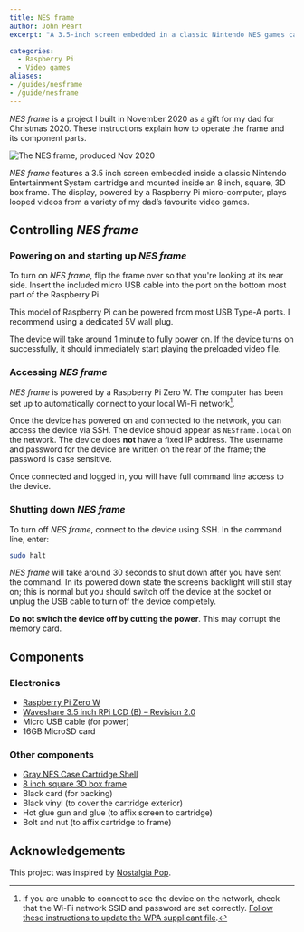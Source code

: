 ```yaml
---
title: NES frame
author: John Peart
excerpt: "A 3.5-inch screen embedded in a classic Nintendo NES games cartridge, powered by Raspberry Pi and mounted in a 3D box frame."

categories:
  - Raspberry Pi
  - Video games
aliases:
- /guides/nesframe
- /guide/nesframe
---
```


*NES frame* is a project I built in November 2020 as a gift for my dad for Christmas 2020. These instructions explain how to operate the frame and its component parts.

![The NES frame, produced Nov 2020](/images/guides/nesframe/NESframe.jpg)

*NES frame* features a 3.5 inch screen embedded inside a classic Nintendo Entertainment System cartridge and mounted inside an 8 inch, square, 3D box frame. The display, powered by a Raspberry Pi micro-computer, plays looped videos from a variety of my dad’s favourite video games.

## Controlling *NES frame*

### Powering on and starting up *NES frame*

To turn on *NES frame*, flip the frame over so that you're looking at its rear side. Insert the included micro USB cable into the port on the bottom most part of the Raspberry Pi.

This model of Raspberry Pi can be powered from most USB Type-A ports. I recommend using a dedicated 5V wall plug.

The device will take around 1 minute to fully power on. If the device turns on successfully, it should immediately start playing the preloaded video file.

### Accessing *NES frame*

*NES frame* is powered by a Raspberry Pi Zero W. The computer has been set up to automatically connect to your local Wi-Fi network[^wifi].

Once the device has powered on and connected to the network, you can access the device via SSH. The device should appear as `NESframe.local` on the network. The device does **not** have a fixed IP address. The username and password for the device are written on the rear of the frame; the password is case sensitive.

Once connected and logged in, you will have full command line access to the device.

### Shutting down *NES frame*

To turn off *NES frame*, connect to the device using SSH. In the command line, enter:

```bash
sudo halt
```

*NES frame* will take around 30 seconds to shut down after you have sent the command. In its powered down state the screen’s backlight will still stay on; this is normal but you should switch off the device at the socket or unplug the USB cable to turn off the device completely.

**Do not switch the device off by cutting the power**. This may corrupt the memory card.

## Components

### Electronics

- <a href="https://www.raspberrypi.org/products/raspberry-pi-zero-w/?resellerType=home" target="_blank" rel="noopener noreferrer">Raspberry Pi Zero W</a>
- <a href="https://www.waveshare.com/wiki/3.5inch_RPi_LCD_(B)" target="_blank" rel="noopener noreferrer">Waveshare 3.5 inch RPi LCD (B) – Revision 2.0</a>
- Micro USB cable (for power)
- 16GB MicroSD card

### Other components

- <a href="https://www.ebay.co.uk/itm/Gray-NES-Case-Cartridge-Shell-Replacement-For-Nintendo-Entertainment-System/202857687430" target="_blank" rel="noopener noreferrer">Gray NES Case Cartridge Shell</a>
- <a href="https://www.ebay.co.uk/itm/8-x-8-3D-Box-Frame-Photo-Picture-Deep-Display-4-x-4-Mount-Black-Grey/114389850135" target="_blank" rel="noopener noreferrer">8 inch square 3D box frame</a>
- Black card (for backing)
- Black vinyl (to cover the cartridge exterior)
- Hot glue gun and glue (to affix screen to cartridge)
- Bolt and nut (to affix cartridge to frame)

## Acknowledgements

This project was inspired by <a href="https://www.nostalgiapop.com/nes-project/" target="_blank" rel="noopener noreferrer">Nostalgia Pop</a>.

[^wifi]: If you are unable to connect to see the device on the network, check that the Wi-Fi network SSID and password are set correctly. <a href="https://www.raspberrypi-spy.co.uk/2017/04/manually-setting-up-pi-wifi-using-wpa_supplicant-conf/" target="_blank" rel="noopener noreferrer">Follow these instructions to update the WPA supplicant file</a>.
